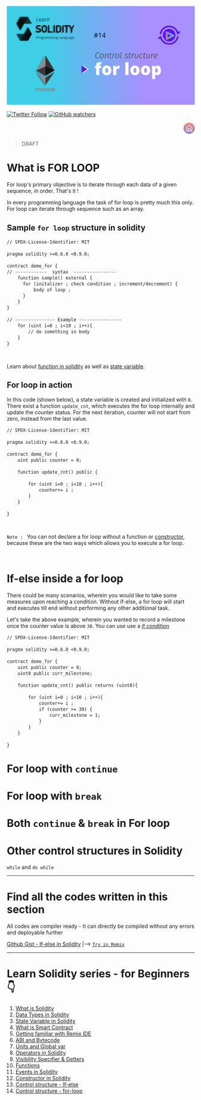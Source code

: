 <img src="/Tutorials/header-images/14-OG-for_loop-in-solidity.png" width="630" title="Control structure - if else in solidity">

[<img alt="Twitter Follow" src="https://img.shields.io/twitter/follow/PranavRaj90?style=social">](https://twitter.com/intent/follow?screen_name=PranavRaj90)
[<img alt="GitHub watchers" src="https://img.shields.io/github/watchers/raj-pranav/learn-solidity?label=Learn%20Solidity&style=social">](https://github.com/raj-pranav/learn-solidity/)

[<img align= "right" src="/Tutorials/Beginners/images-for-docs/home.png" width="30" title="Learn Solidity - Home">](https://github.com/raj-pranav/learn-solidity)
<br>
<br>

> DRAFT

# What is FOR LOOP
For loop's primary objective is to iterate through each data of a given sequence, in order. That's it !

In every programming language the task of for loop is pretty much this only. For loop can iterate through sequence such as an array.

## Sample `for loop` structure in solidity

```solidity
// SPDX-License-Identifier: MIT

pragma solidity >=0.6.0 <0.9.0;

contract demo_for {
// ------------  syntax  ----------------
    function sample() external {
      for (initalizer ; check condition ; increment/decrement) {
          body of loop ;
      }
    }
}

// --------------- Example ----------------
    for (uint i=0 ; i<10 ; i++){
        // do something in body
    }
}
```
<br>

Learn about [function in solidity](https://github.com/raj-pranav/learn-solidity/blob/main/Tutorials/Beginners/10-Functions-in-solidity.md) as well as [state variable](https://github.com/raj-pranav/learn-solidity/blob/main/Tutorials/Beginners/3-State_variable_solidity.md).<br>

## For loop in action

In this code (shown below), a state variable is created and initialized with `0`. There exist a function `update_cnt`, which executes the for loop internally and update the counter status. For the next iteration, counter will not start from zero, instead from the last value.

```solidity
// SPDX-License-Identifier: MIT

pragma solidity >=0.6.0 <0.9.0;

contract demo_for {
    uint public counter = 0;
    
    function update_cnt() public {
               
        for (uint i=0 ; i<10 ; i++){
            counter+= i ;
        }
    }
    
}
```
<br>

`Note : ` You can not declare a for loop without a function or [constructor](https://github.com/raj-pranav/learn-solidity/blob/main/Tutorials/Beginners/12-Constructor-in-solidity.md), because these are the two ways which allows you to execute a for loop.

<br>

# If-else inside a for loop
There could be many scenarios, wherein you would like to take some measures upon reaching a condition. Without if-else, a for loop will start and executes till end without performing any other additional task. <br>

Let's take the above example, wherein you wanted to record a milestone once the counter value is above `30`. You can use use a [if condition](https://github.com/raj-pranav/learn-solidity/blob/main/Tutorials/Beginners/13-if-else_if-else_control_structure.md)

```solidity
// SPDX-License-Identifier: MIT

pragma solidity >=0.6.0 <0.9.0;

contract demo_for {
    uint public counter = 0;
    uint8 public curr_milestone;
    
    function update_cnt() public returns (uint8){
           
        for (uint i=0 ; i<10 ; i++){
            counter+= i ;
            if (counter >= 30) {
                curr_milestone = 1;
            }
        }
    }
    
}
```


# For loop with `continue`

# For loop with `break`

# Both `continue` & `break` in For loop

# Other control structures in Solidity

`while` and `do while`



---

# Find all the codes written in this section
All codes are compiler ready - It can directly be compiled without any errors and deployable further

[Github Gist - If-else in Solidity]()  |-->   [`Try in Remix`](https://remix.ethereum.org/)

---

# Learn Solidity series - for Beginners 👇
1. [What is Solidity](https://github.com/raj-pranav/learn-solidity/blob/main/Tutorials/Beginners/1-What_is_Solidity.md)
2. [Data Types in Solidity](https://github.com/raj-pranav/learn-solidity/blob/main/Tutorials/Beginners/2-Data_types_solidity.md)
3. [State Variable in Solidity](https://github.com/raj-pranav/learn-solidity/blob/main/Tutorials/Beginners/3-State_variable_solidity.md)
4. [What is Smart Contract](https://github.com/raj-pranav/learn-solidity/blob/main/Tutorials/Beginners/4-what-is-a-Smart_contract.md)
5. [Getting familiar with Remix IDE](https://github.com/raj-pranav/learn-solidity/blob/main/Tutorials/Beginners/5-Getting-familiar-with-Remix-IDE.md)
6. [ABI and Bytecode](https://github.com/raj-pranav/learn-solidity/blob/main/Tutorials/Beginners/6-ABI-and-Bytecode-from-solidity-compiler.md)
7. [Units and Global var](https://github.com/raj-pranav/learn-solidity/blob/main/Tutorials/Beginners/7-Units-and-global-variable.md)
8. [Operators in Solidity](https://github.com/raj-pranav/learn-solidity/blob/main/Tutorials/Beginners/8-Operators-in-solidity.md)
9. [Visibility Specifier & Getters](https://github.com/raj-pranav/learn-solidity/blob/main/Tutorials/Beginners/9-Visibility-specifiers_and-getters.md)
10. [Functions](https://github.com/raj-pranav/learn-solidity/blob/main/Tutorials/Beginners/10-Functions-in-solidity.md)
11. [Events in Solidity](https://github.com/raj-pranav/learn-solidity/blob/main/Tutorials/Beginners/11-Events-in-Solidity.md)
12. [Constructor in Solidity](https://github.com/raj-pranav/learn-solidity/blob/main/Tutorials/Beginners/12-Constructor-in-solidity.md)
13. [Control structure - If-else](https://github.com/raj-pranav/learn-solidity/blob/main/Tutorials/Beginners/13-if-else_if-else_control_structure.md)
14. [Control structure - for-loop](https://github.com/raj-pranav/learn-solidity/blob/main/Tutorials/Beginners/14-for-loop-in-solidity.md)
